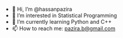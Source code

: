 - 👋 Hi, I’m @hassanpazira
- 👀 I’m interested in Statistical Programming
- 🌱 I’m currently learning Python and C++
- 📫 How to reach me: pazira.b@gmail.com

<!---
hassanpazira/hassanpazira is a ✨ special ✨ repository because its `README.md` (this file) appears on your GitHub profile.
You can click the Preview link to take a look at your changes.
- 💞️ I’m looking to collaborate on ...
--->
